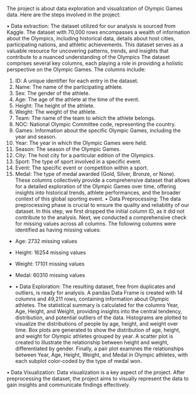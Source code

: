 The project is about data exploration and visualization of Olympic Games data. Here are the steps involved in the project:


• Data extraction:
The dataset utilized for our analysis is sourced from Kaggle. The dataset with 70,000 rows encompasses a wealth 
of information about the Olympics, including historical data, details about host cities, participating nations, and 
athletic achievements. This dataset serves as a valuable resource for uncovering patterns, trends, and insights that 
contribute to a nuanced understanding of the Olympics
The dataset comprises several key columns, each playing a role in providing a holistic perspective on the Olympic 
Games. The columns include:
1. ID: A unique identifier for each entry in the dataset.
2. Name: The name of the participating athlete.
3. Sex: The gender of the athlete.
4. Age: The age of the athlete at the time of the event.
5. Height: The height of the athlete.
6. Weight: The weight of the athlete.
7. Team: The name of the team to which the athlete belongs.
8. NOC: National Olympic Committee code, representing the country.
9. Games: Information about the specific Olympic Games, including the year and season.
10. Year: The year in which the Olympic Games were held.
11. Season: The season of the Olympic Games.
12. City: The host city for a particular edition of the Olympics.
13. Sport: The type of sport involved in a specific event.
14. Event: The specific event or competition within a sport.
15. Medal: The type of medal awarded (Gold, Silver, Bronze, or None).
These columns collectively provide a comprehensive dataset that allows for a detailed exploration of the Olympic 
Games over time, offering insights into historical trends, athlete performances, and the broader context of this 
global sporting event.
• Data Preprocessing:
The data preprocessing phase is crucial to ensure the quality and reliability of our dataset. In this step, we first 
dropped the initial column ID, as it did not contribute to the analysis. Next, we conducted a comprehensive check 
for missing values across all columns. The following columns were identified as having missing values:
- Age: 2732 missing values
- Height: 16254 missing values
- Weight: 17101 missing values
- Medal: 60310 missing values

- • Data Exploration:
The resulting dataset, free from duplicates and outliers, is ready for analysis. A pandas Data Frame is created with 14 columns and 49,211 rows, containing information about Olympic athletes. The statistical summary is calculated for the columns Year, Age, Height, and Weight, providing insights into the central tendency, distribution, and potential outliers of the data. Histograms are plotted to visualize the distributions of people by age, height, and weight over time. Box plots are generated to show the distribution of age, height, and weight for Olympic athletes grouped by year. A scatter plot is created to illustrate the relationship between height and weight, differentiated by gender. Finally, a pair plot examines the relationships between Year, Age, Height, Weight, and Medal in Olympic athletes, with each subplot color-coded by the type of medal won.

• Data Visualization:
Data visualization is a key aspect of the project. After preprocessing the dataset, the project aims to visually represent the data to gain insights and communicate findings effectively.











